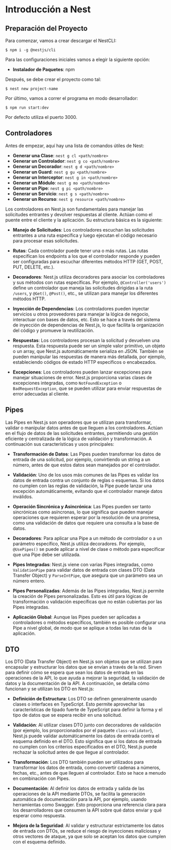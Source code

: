 # Introducción a Nest

## Preparación del Proyecto
 
Para comenzar, vamos a crear descargar el NestCLI:

```
$ npm i -g @nestjs/cli
```

Para las configuraciones iniciales vamos a elegir la siguiente opción:
- **Instalador de Paquetes**: npm

Después, se debe crear el proyecto como tal:

```
$ nest new project-name
```

Por último, vamos a correr el programa en modo desarrollador:

```
$ npm run start:dev
```

Por defecto utiliza el puerto 3000.

## Controladores

Antes de empezar, aquí hay una lista de comandos útiles de Nest:

 - **Generar una Clase**: `nest g cl <path/nombre>`
 - **Generar un Controlador**: `nest g co <path/nombre>`
 - **Generar un Decorador**: `nest g d <path/nombre>`
 - **Generar un Guard**: `nest g gu <path/nombre>`
 - **Generar un Interceptor**: `nest g in <path/nombre>`
 - **Generar un Módulo**: `nest g mo <path/nombre>`
 - **Generar un Pipe**: `nest g pi <path/nombre>`
 - **Generar un Servicio**: `nest g s <path/nombre>`
 - **Generar un Recurso**: `nest g resource <path/nombre>`

Los controladores en Nest.js son fundamentales para manejar las solicitudes entrantes y devolver respuestas al cliente. Actúan como el puente entre el cliente y la aplicación. Su estructura básica es la siguiente:

- **Manejo de Solicitudes**: Los controladores escuchan las solicitudes entrantes a una ruta específica y luego ejecutan el código necesario para procesar esas solicitudes.

- **Rutas**: Cada controlador puede tener una o más rutas. Las rutas especifican los endpoints a los que el controlador responde y pueden ser configuradas para escuchar diferentes métodos HTTP (GET, POST, PUT, DELETE, etc.).

- **Decoradores**: Nest.js utiliza decoradores para asociar los controladores y sus métodos con rutas específicas. Por ejemplo, `@Controller('users')` define un controlador que maneja las solicitudes dirigidas a la ruta `/users`, y `@Get()`, `@Post()`, etc., se utilizan para manejar los diferentes métodos HTTP.

- **Inyección de Dependencias**: Los controladores pueden inyectar servicios u otros proveedores para manejar la lógica de negocio, interactuar con bases de datos, etc. Esto se hace a través del sistema de inyección de dependencias de Nest.js, lo que facilita la organización del código y promueve la reutilización.

- **Respuestas**: Los controladores procesan la solicitud y devuelven una respuesta. Esta respuesta puede ser un simple valor primitivo, un objeto o un array, que Nest.js automáticamente serializa en JSON. También se pueden manipular las respuestas de manera más detallada, por ejemplo, estableciendo códigos de estado HTTP específicos o encabezados.

- **Excepciones**: Los controladores pueden lanzar excepciones para manejar situaciones de error. Nest.js proporciona varias clases de excepciones integradas, como `NotFoundException` o `BadRequestException`, que se pueden utilizar para enviar respuestas de error adecuadas al cliente.

## Pipes

Las Pipes en Nest.js son operadores que se utilizan para transformar, validar o manipular datos antes de que lleguen a los controladores. Actúan en el flujo de datos de las solicitudes entrantes, permitiendo una gestión eficiente y centralizada de la lógica de validación y transformación. A continuación sus características y usos principales:

- **Transformación de Datos**: Las Pipes pueden transformar los datos de entrada de una solicitud, por ejemplo, convirtiendo un string a un número, antes de que estos datos sean manejados por el controlador.

- **Validación**: Uno de los usos más comunes de las Pipes es validar los datos de entrada contra un conjunto de reglas o esquemas. Si los datos no cumplen con las reglas de validación, la Pipe puede lanzar una excepción automáticamente, evitando que el controlador maneje datos inválidos.

- **Operación Sincrónica y Asincrónica**: Las Pipes pueden ser tanto sincrónicas como asíncronas, lo que significa que pueden manejar operaciones que requieren esperar por la resolución de una promesa, como una validación de datos que requiere una consulta a la base de datos.

- **Decoradores**: Para aplicar una Pipe a un método de controlador o a un parámetro específico, Nest.js utiliza decoradores. Por ejemplo, `@UsePipes()` se puede aplicar a nivel de clase o método para especificar que una Pipe debe ser utilizada.

- **Pipes Integradas**: Nest.js viene con varias Pipes integradas, como `ValidationPipe` para validar datos de entrada con clases DTO (Data Transfer Object) y `ParseIntPipe`, que asegura que un parámetro sea un número entero.

- **Pipes Personalizadas**: Además de las Pipes integradas, Nest.js permite la creación de Pipes personalizadas. Esto es útil para lógicas de transformación o validación específicas que no están cubiertas por las Pipes integradas.

- **Aplicación Global**: Aunque las Pipes pueden ser aplicadas a controladores o métodos específicos, también es posible configurar una Pipe a nivel global, de modo que se aplique a todas las rutas de la aplicación.

## DTO

Los DTO (Data Transfer Object) en Nest.js son objetos que se utilizan para encapsular y estructurar los datos que se envían a través de la red. Sirven para definir cómo se espera que sean los datos de entrada en las operaciones de la API, lo que ayuda a mejorar la seguridad, la validación de datos y la documentación de la API. A continuación, se detalla cómo funcionan y se utilizan los DTO en Nest.js:

- **Definición de Estructura**: Los DTO se definen generalmente usando clases o interfaces en TypeScript. Esto permite aprovechar las características de tipado fuerte de TypeScript para definir la forma y el tipo de datos que se espera recibir en una solicitud.

- **Validación**: Al utilizar clases DTO junto con decoradores de validación (por ejemplo, los proporcionados por el paquete `class-validator`), Nest.js puede validar automáticamente los datos de entrada contra el esquema definido en el DTO. Esto significa que si los datos de entrada no cumplen con los criterios especificados en el DTO, Nest.js puede rechazar la solicitud antes de que llegue al controlador.

- **Transformación**: Los DTO también pueden ser utilizados para transformar los datos de entrada, como convertir cadenas a números, fechas, etc., antes de que lleguen al controlador. Esto se hace a menudo en combinación con Pipes.

- **Documentación**: Al definir los datos de entrada y salida de las operaciones de la API mediante DTOs, se facilita la generación automática de documentación para la API, por ejemplo, usando herramientas como Swagger. Esto proporciona una referencia clara para los desarrolladores que consumen la API sobre qué datos enviar y qué esperar como respuesta.

- **Mejora de la Seguridad**: Al validar y estructurar estrictamente los datos de entrada con DTOs, se reduce el riesgo de inyecciones maliciosas y otros vectores de ataque, ya que solo se aceptan los datos que cumplen con el esquema definido.